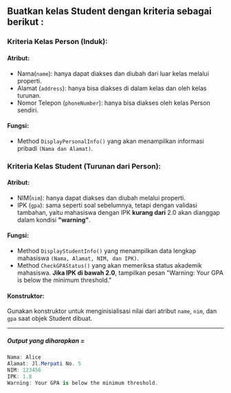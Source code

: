 ## Buatkan kelas Student dengan kriteria sebagai berikut :

### Kriteria Kelas Person (Induk):
#### Atribut:
- Nama(`name`): hanya dapat diakses dan diubah dari luar kelas melalui properti.
- Alamat (`address`): hanya bisa diakses di dalam kelas dan oleh kelas turunan.
- Nomor Telepon (`phoneNumber`): hanya bisa diakses oleh kelas Person sendiri.

#### Fungsi:
- Method `DisplayPersonalInfo()` yang akan menampilkan informasi pribadi `(Nama dan Alamat)`.

### Kriteria Kelas Student (Turunan dari Person):
#### Atribut:
- NIM(`nim`): hanya dapat diakses dan diubah melalui properti.
- IPK (`gpa`): sama seperti soal sebelumnya, tetapi dengan validasi tambahan, yaitu mahasiswa dengan IPK **kurang dari** 2.0 akan dianggap dalam kondisi **"warning"**.

#### Fungsi:
- Method `DisplayStudentInfo()` yang menampilkan data lengkap mahasiswa `(Nama, Alamat, NIM, dan IPK)`.
- Method `CheckGPAStatus()` yang akan memeriksa status akademik mahasiswa. **Jika IPK di bawah 2.0**, tampilkan pesan "Warning: Your GPA is below the minimum threshold."

#### Konstruktor:
Gunakan konstruktor untuk menginisialisasi nilai dari atribut `name`, `nim`, dan `gpa` saat objek Student dibuat.

---

##### Output yang diharapkan =
```cs
Nama: Alice
Alamat: Jl.Merpati No. 5
NIM: 123456
IPK: 1.8
Warning: Your GPA is below the minimum threshold.
```
